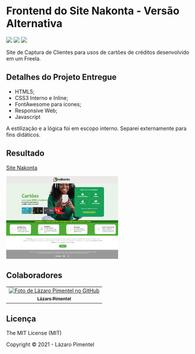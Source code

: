 # Frontend do Site Nakonta - Versão Alternativa

![](https://img.shields.io/badge/HTML5-E34F26?style=for-the-badge&logo=html5&logoColor=white)
![](https://img.shields.io/badge/CSS3-1572B6?style=for-the-badge&logo=css3&logoColor=white)
![](https://img.shields.io/badge/JavaScript-F7DF1E?style=for-the-badge&logo=javascript&logoColor=black)


Site de Captura de Clientes para usos de cartões de créditos desenvolvido em um Freela.


## Detalhes do Projeto Entregue
* HTML5;
* CSS3 Interno e Inline;
* FontAwesome para ícones;
* Responsive Web;
* Javascript

A estilização e a lógica foi em escopo interno. Separei externamente para fins didáticos.

## Resultado
[Site Nakonta](https://site-nakonta-version-alternative.vercel.app/)

<img src="./img/site.png" width="60%">

## Colaboradores
<table>
  <tr>
    <td align="center">
      <a href="#">
        <img src="https://avatars.githubusercontent.com/u/79115354?v=4" width="100px;" alt="Foto de Lázaro Pimentel no GitHub"/><br>
        <sub>
          <b>Lázaro Pimentel</b>
        </sub>
      </a>
    </td>
  </tr>
</table>

## Licença
The MIT License (MIT)

Copyright ©️ 2021 - Lázaro Pimentel